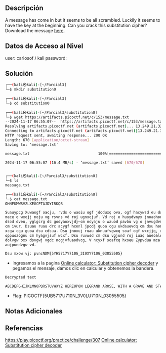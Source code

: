 ## Descripción 
A message has come in but it seems to be all scrambled. Luckily it seems to have the key at the beginning. Can you crack this substitution cipher?Download the message [here](https://artifacts.picoctf.net/c/153/message.txt).

## Datos de Acceso al Nivel
user: carlosof / kali
password:

## Solución
```bash
┌──(kali㉿kali)-[~/Parcial3]
└─$ mkdir substitution0
                                                                                                                                                                       
┌──(kali㉿kali)-[~/Parcial3]
└─$ cd substitution0 
                                                                                                                                                                       
┌──(kali㉿kali)-[~/Parcial3/substitution0]
└─$ wget https://artifacts.picoctf.net/c/153/message.txt  
--2024-11-17 06:55:07--  https://artifacts.picoctf.net/c/153/message.txt
Resolving artifacts.picoctf.net (artifacts.picoctf.net)... 13.249.21.32, 13.249.21.46, 13.249.21.85, ...
Connecting to artifacts.picoctf.net (artifacts.picoctf.net)|13.249.21.32|:443... connected.
HTTP request sent, awaiting response... 200 OK
Length: 670 [application/octet-stream]
Saving to: ‘message.txt’

message.txt                               100%[====================================================================================>]     670  --.-KB/s    in 0s      

2024-11-17 06:55:07 (16.4 MB/s) - ‘message.txt’ saved [670/670]

                                                                                                                                                                       
┌──(kali㉿kali)-[~/Parcial3/substitution0]
└─$ ls
message.txt
                                                                                                                                                                       
┌──(kali㉿kali)-[~/Parcial3/substitution0]
└─$ cat message.txt  
OHNFUMWSVZLXEGCPTAJDYIRKQB 

Suauypcg Xuwaogf oacju, rvds o waoiu ogf jdoduxq ova, ogf hacywsd eu dsu huudxu
mace o wxojj noju vg rsvns vd roj ugnxcjuf. Vd roj o huoydvmyx jnoaohouyj, ogf, od
dsod dveu, yglgcrg dc godyaoxvjdj—cm ncyaju o wauod pavbu vg o jnvugdvmvn pcvgd
cm ivur. Dsuau ruau drc acygf hxonl jpcdj guoa cgu ukdauevdq cm dsu honl, ogf o
xcgw cgu guoa dsu cdsua. Dsu jnoxuj ruau uknuufvgwxq soaf ogf wxcjjq, rvds oxx dsu
oppuoaognu cm hyagvjsuf wcxf. Dsu ruvwsd cm dsu vgjund roj iuaq aueoalohxu, ogf,
dolvgw oxx dsvgwj vgdc ncgjvfuaodvcg, V ncyxf soafxq hxoeu Zypvdua mca svj cpvgvcg
aujpundvgw vd.

Dsu mxow vj: pvncNDM{5YH5717Y710G_3I0XY710G_03055505}              
```
- Ingresamos a la pagina [Online calculator: Substitution cipher decoder](https://planetcalc.com/8047/) y pegamos el mensaje, damos clic en calcular y obtenemos la bandera.

```bash
Decrypted text

ABCDEFGHIJKLMNOPQRSTUVWXYZ HEREUPON LEGRAND AROSE, WITH A GRAVE AND STATELY AIR, AND BROUGHT ME THE BEETLE FROM A GLASS CASE IN WHICH IT WAS ENCLOSED. IT WAS A BEAUTIFUL SCARABAEUS, AND, AT THAT TIME, UNKNOWN TO NATURALISTS—OF COURSE A GREAT PRIZE IN A SCIENTIFIC POINT OF VIEW. THERE WERE TWO ROUND BLACK SPOTS NEAR ONE EXTREMITY OF THE BACK, AND A LONG ONE NEAR THE OTHER. THE SCALES WERE EXCEEDINGLY HARD AND GLOSSY, WITH ALL THE APPEARANCE OF BURNISHED GOLD. THE WEIGHT OF THE INSECT WAS VERY REMARKABLE, AND, TAKING ALL THINGS INTO CONSIDERATION, I COULD HARDLY BLAME JUPITER FOR HIS OPINION RESPECTING IT. THE FLAG IS: PICOCTF{5UB5717U710N_3V0LU710N_03055505}
```

- Flag: PICOCTF{5UB5717U710N_3V0LU710N_03055505}

## Notas Adicionales

## Referencias 
https://play.picoctf.org/practice/challenge/307
[Online calculator: Substitution cipher decoder](https://planetcalc.com/8047/)
